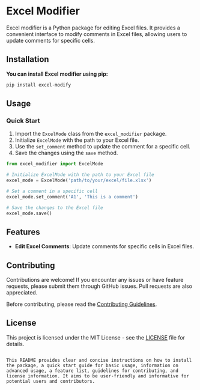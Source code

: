 # Excel Modifier
Excel modifier is a Python package for editing Excel files. It provides a convenient interface to modify comments in Excel files, allowing users to update comments for specific cells.


## Installation
__You can install Excel modifier using pip:__

```bash
pip install excel-modify
```

## Usage

### Quick Start

1. Import the `ExcelMode` class from the `excel_modifier` package.
2. Initialize `ExcelMode` with the path to your Excel file.
3. Use the `set_comment` method to update the comment for a specific cell.
4. Save the changes using the `save` method.

```python
from excel_modifier import ExcelMode

# Initialize ExcelMode with the path to your Excel file
excel_mode = ExcelMode('path/to/your/excel/file.xlsx')

# Set a comment in a specific cell
excel_mode.set_comment('A1', 'This is a comment')

# Save the changes to the Excel file
excel_mode.save()
```


## Features

- **Edit Excel Comments**: Update comments for specific cells in Excel files.

## Contributing

Contributions are welcome! If you encounter any issues or have feature requests, please submit them through GitHub issues. Pull requests are also appreciated.

Before contributing, please read the [Contributing Guidelines](CONTRIBUTING.md).

## License

This project is licensed under the MIT License - see the [LICENSE](LICENSE) file for details.
```

This README provides clear and concise instructions on how to install the package, a quick start guide for basic usage, information on advanced usage, a feature list, guidelines for contributing, and license information. It aims to be user-friendly and informative for potential users and contributors.